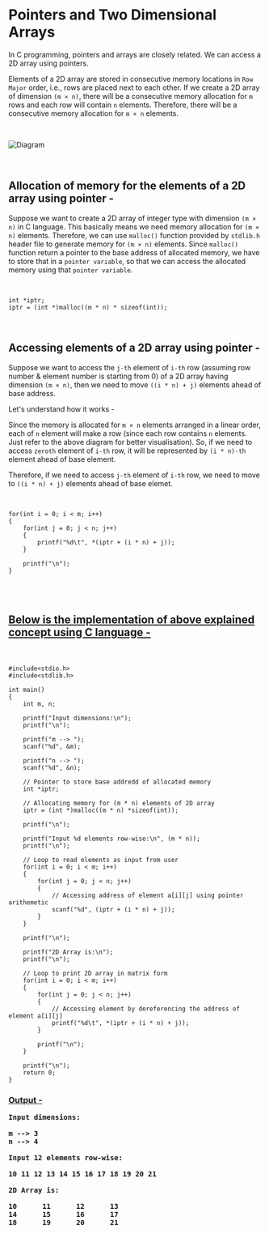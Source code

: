 <h1> Pointers and Two Dimensional Arrays </h1>

<p>

In C programming, pointers and arrays are closely related. We can access a 2D array using pointers.

</p>

<p>

Elements of a 2D array are stored in consecutive memory locations in ```Row Major``` order, i.e., rows are placed next to each other. If we create a 2D array of dimension ```(m × n)```, there will be a consecutive memory allocation for ```m``` rows and each row will contain ```n``` elements. Therefore, there will be a consecutive memory allocation for ```m × n``` elements.

</p> <br>

![Diagram](https://github.com/kashyap1905/winter-of-contributing/blob/Pointer-and-Two-Dimentional-Array/C_CPP/Diagrams/Diagram.png)

<br>

<h2> Allocation of memory for the elements of a 2D array using pointer - </h2>

<p>
    
Suppose we want to create a 2D array of integer type with dimension ```(m × n)``` in C language. This basically means we need memory allocation for ```(m × n)``` elements. Therefore, we can use ```malloc()``` function provided by ```stdlib.h``` header file to generate memory for ```(m × n)``` elements. Since ```malloc()``` function return a pointer to the base address of allocated memory, we have to store that in a ```pointer variable```, so that we can access the allocated memory using that ```pointer variable```.

<br>

    int *iptr;
    iptr = (int *)malloc((m * n) * sizeof(int));

</p>

<br>

<h2> Accessing elements of a 2D array using pointer - </h2>

<p>

Suppose we want to access the ```j-th``` element of ```i-th``` row (assuming row number & element number is starting from 0) of a 2D array having dimension ```(m × n)```, then we need to move ```((i * n) + j)``` elements ahead of base address.

Let's understand how it works -

Since the memory is allocated for ```m × n``` elements arranged in a linear order, each of ```n``` element will make a row (since each row contains ```n``` elements. Just refer to the above diagram for better visualisation). So, if we need to access ```zeroth``` element of ```i-th``` row, it will be represented by ```(i * n)-th``` element ahead of base element.

Therefore, if we need to access ```j-th``` element of ```i-th``` row, we need to move to ```((i * n) + j)``` elements ahead of base elemet.

<br>

    for(int i = 0; i < m; i++)
    {
        for(int j = 0; j < n; j++)
        {
            printf("%d\t", *(iptr + (i * n) + j));
        }

        printf("\n");
    }

</p> <br> <br>

<h2>

<u> Below is the implementation of above explained concept using C language - </u>

</h2> <br>

<p>

    #include<stdio.h>
    #include<stdlib.h>

    int main()
    {
        int m, n;

        printf("Input dimensions:\n");
        printf("\n");

        printf("m --> ");
        scanf("%d", &m);

        printf("n --> ");
        scanf("%d", &n);

        // Pointer to store base addredd of allocated memory
        int *iptr;

        // Allocating memory for (m * n) elements of 2D array
        iptr = (int *)malloc((m * n) *sizeof(int));

        printf("\n");

        printf("Input %d elements row-wise:\n", (m * n));
        printf("\n");

        // Loop to read elements as input from user
        for(int i = 0; i < m; i++)
        {
            for(int j = 0; j < n; j++)
            {
                // Accessing address of element a[i][j] using pointer arithemetic
                scanf("%d", (iptr + (i * n) + j));
            }
        }

        printf("\n");

        printf("2D Array is:\n");
        printf("\n");

        // Loop to print 2D array in matrix form
        for(int i = 0; i < m; i++)
        {
            for(int j = 0; j < n; j++)
            {
                // Accessing element by dereferencing the address of element a[i][j]
                printf("%d\t", *(iptr + (i * n) + j));
            }

            printf("\n");
        }

        printf("\n");
        return 0;
    }
    
</p>

<h3> <u> Output - </u> </h> <br>

<p>

    Input dimensions:

    m --> 3
    n --> 4

    Input 12 elements row-wise:

    10 11 12 13 14 15 16 17 18 19 20 21

    2D Array is:

    10      11      12      13
    14      15      16      17
    18      19      20      21

</p>
